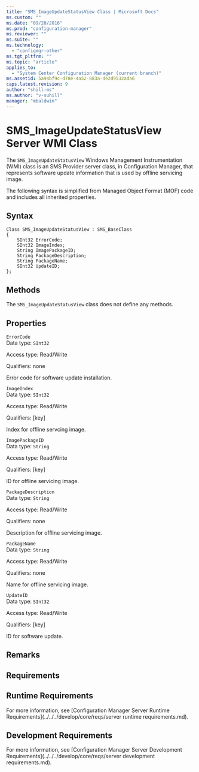 ```yaml
---
title: "SMS_ImageUpdateStatusView Class | Microsoft Docs"
ms.custom: ""
ms.date: "09/20/2016"
ms.prod: "configuration-manager"
ms.reviewer: ""
ms.suite: ""
ms.technology:
  - "configmgr-other"
ms.tgt_pltfrm: ""
ms.topic: "article"
applies_to:
  - "System Center Configuration Manager (current branch)"
ms.assetid: 5a94bf9c-d78e-4a52-883a-de2d9532ada6
caps.latest.revision: 9
author: "shill-ms"
ms.author: "v-suhill"
manager: "mbaldwin"
---
```

# SMS_ImageUpdateStatusView Server WMI Class
The `SMS_ImageUpdateStatusView` Windows Management Instrumentation (WMI) class is an SMS Provider server class, in Configuration Manager, that represents software update information that is used by offline servicing image.  

 The following syntax is simplified from Managed Object Format (MOF) code and includes all inherited properties.  

## Syntax  

```  
Class SMS_ImageUpdateStatusView : SMS_BaseClass  
{  
    SInt32 ErrorCode;  
    SInt32 ImageIndex;  
    String ImagePackageID;  
    String PackageDescription;  
    String PackageName;  
    SInt32 UpdateID;  
};  
```  

## Methods  
 The `SMS_ImageUpdateStatusView` class does not define any methods.  

## Properties  
 `ErrorCode`  
 Data type: `SInt32`  

 Access type: Read/Write  

 Qualifiers: none  

 Error code for software update installation.  

 `ImageIndex`  
 Data type: `SInt32`  

 Access type: Read/Write  

 Qualifiers: [key]  

 Index for offline servcing image.  

 `ImagePackageID`  
 Data type: `String`  

 Access type: Read/Write  

 Qualifiers: [key]  

 ID for offline servicing image.  

 `PackageDescription`  
 Data type: `String`  

 Access type: Read/Write  

 Qualifiers: none  

 Description for offline servicing image.  

 `PackageName`  
 Data type: `String`  

 Access type: Read/Write  

 Qualifiers: none  

 Name for offline servicing image.  

 `UpdateID`  
 Data type: `SInt32`  

 Access type: Read/Write  

 Qualifiers: [key]  

 ID for software update.  

## Remarks  

## Requirements  

## Runtime Requirements  
 For more information, see [Configuration Manager Server Runtime Requirements](../../../develop/core/reqs/server runtime requirements.md).  

## Development Requirements  
 For more information, see [Configuration Manager Server Development Requirements](../../../develop/core/reqs/server development requirements.md).
